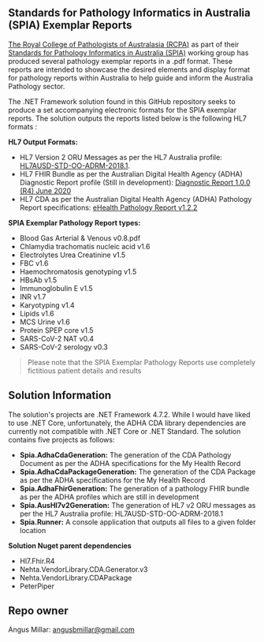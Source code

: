 

## Standards for Pathology Informatics in Australia (SPIA) Exemplar Reports ##

[The Royal College of Pathologists of Australasia (RCPA)](https://www.rcpa.edu.au/Home) as part of their [Standards for Pathology Informatics in Australia (SPIA)](https://www.rcpa.edu.au/Library/Practising-Pathology/PTIS) working group has produced several pathology exemplar reports in a .pdf format. These reports are intended to showcase the desired elements and display format for pathology reports within Australia to help guide and inform the Australia Pathology sector. 

The .NET Framework solution found in this GitHub repository seeks to produce a set accompanying electronic formats for the SPIA exemplar reports. The solution outputs the reports listed below is the following HL7 formats :

**HL7 Output Formats:**
* HL7 Version 2 ORU Messages as per the HL7 Australia profile: [HL7AUSD-STD-OO-ADRM-2018.1](https://confluence.hl7australia.com/display/OOADRM20181/Australian+Diagnostics+and+Referral+Messaging+-+Localisation+of+HL7+Version+2.4).
* HL7 FHIR Bundle as per the Australian Digital Health Agency (ADHA) Diagnostic Report profile (Still in development): [Diagnostic Report 1.0.0 (R4) June 2020](https://github.com/AuDigitalHealth/ci-fhir-r4/releases)
* HL7 CDA as per the Australian Digital Health Agency (ADHA) Pathology Report specifications: [eHealth Pathology Report v1.2.2](https://developer.digitalhealth.gov.au/specifications/clinical-documents/ep-2558-2017)

**SPIA Exemplar Pathology Report types:**

* Blood Gas Arterial & Venous v0.8.pdf
* Chlamydia trachomatis nucleic acid v1.6
* Electrolytes Urea Creatinine v1.5
* FBC v1.6
* Haemochromatosis genotyping v1.5
* HBsAb v1.5
* Immunoglobulin E v1.5
* INR v1.7
* Karyotyping v1.4
* Lipids v1.6
* MCS Urine v1.6
* Protein SPEP core v1.5
* SARS-CoV-2 NAT v0.4
* SARS-CoV-2 serology v0.3

> Please note that the SPIA Exemplar Pathology Reports use completely fictitious patient details and results

## Solution Information ##
The solution's projects are .NET Framework 4.7.2. While I would have liked to use .NET Core, unfortunately, the ADHA CDA library dependencies are currently not compatible with .NET Core or .NET Standard. 
The solution contains five projects as follows:

* **Spia.AdhaCdaGeneration:** The generation of the CDA Pathology Document as per the ADHA specifications for the My Health Record
* **Spia.AdhaCdaPackageGeneration:** The generation of the CDA Package as per the ADHA specifications for the My Health Record
* **Spia.AdhaFhirGeneration:** The generation of a pathology FHIR bundle as per the ADHA profiles which are still in development
* **Spia.AusHl7v2Generation:** The generation of HL7 v2 ORU messages as per the HL7 Australia profile: HL7AUSD-STD-OO-ADRM-2018.1
* **Spia.Runner:** A console application that outputs all files to a given folder location

**Solution Nuget parent dependencies**
* Hl7.Fhir.R4
* Nehta.VendorLibrary.CDA.Generator.v3
* Nehta.VendorLibrary.CDAPackage
* PeterPiper

## Repo owner ##
Angus Millar: angusbmillar@gmail.com
